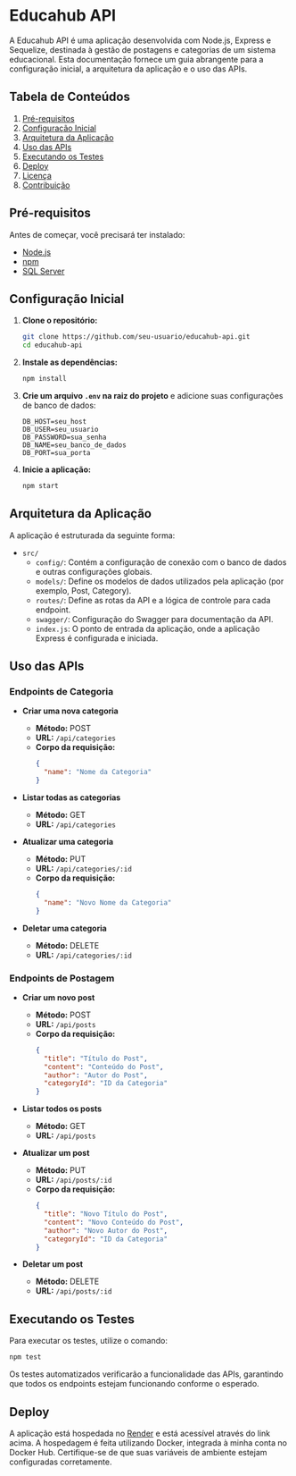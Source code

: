 # Educahub API

A Educahub API é uma aplicação desenvolvida com Node.js, Express e Sequelize, destinada à gestão de postagens e categorias de um sistema educacional. Esta documentação fornece um guia abrangente para a configuração inicial, a arquitetura da aplicação e o uso das APIs.

## Tabela de Conteúdos

1. [Pré-requisitos](#pré-requisitos)
2. [Configuração Inicial](#configuração-inicial)
3. [Arquitetura da Aplicação](#arquitetura-da-aplicação)
4. [Uso das APIs](#uso-das-apis)
5. [Executando os Testes](#executando-os-testes)
6. [Deploy](#deploy)
7. [Licença](#licença)
8. [Contribuição](#contribuição)

## Pré-requisitos

Antes de começar, você precisará ter instalado:

- [Node.js](https://nodejs.org/)
- [npm](https://www.npmjs.com/)
- [SQL Server](https://www.microsoft.com/pt-br/sql-server/sql-server-downloads)

## Configuração Inicial

1. **Clone o repositório:**
   ```bash
   git clone https://github.com/seu-usuario/educahub-api.git
   cd educahub-api
   ```

2. **Instale as dependências:**
   ```bash
   npm install
   ```

3. **Crie um arquivo `.env` na raiz do projeto** e adicione suas configurações de banco de dados:
   ```plaintext
   DB_HOST=seu_host
   DB_USER=seu_usuario
   DB_PASSWORD=sua_senha
   DB_NAME=seu_banco_de_dados
   DB_PORT=sua_porta
   ```

4. **Inicie a aplicação:**
   ```bash
   npm start
   ```

## Arquitetura da Aplicação

A aplicação é estruturada da seguinte forma:

- `src/`
  - `config/`: Contém a configuração de conexão com o banco de dados e outras configurações globais.
  - `models/`: Define os modelos de dados utilizados pela aplicação (por exemplo, Post, Category).
  - `routes/`: Define as rotas da API e a lógica de controle para cada endpoint.
  - `swagger/`: Configuração do Swagger para documentação da API.
  - `index.js`: O ponto de entrada da aplicação, onde a aplicação Express é configurada e iniciada.

## Uso das APIs

### Endpoints de Categoria

- **Criar uma nova categoria**
  - **Método:** POST
  - **URL:** `/api/categories`
  - **Corpo da requisição:**
    ```json
    {
      "name": "Nome da Categoria"
    }
    ```

- **Listar todas as categorias**
  - **Método:** GET
  - **URL:** `/api/categories`

- **Atualizar uma categoria**
  - **Método:** PUT
  - **URL:** `/api/categories/:id`
  - **Corpo da requisição:**
    ```json
    {
      "name": "Novo Nome da Categoria"
    }
    ```

- **Deletar uma categoria**
  - **Método:** DELETE
  - **URL:** `/api/categories/:id`

### Endpoints de Postagem

- **Criar um novo post**
  - **Método:** POST
  - **URL:** `/api/posts`
  - **Corpo da requisição:**
    ```json
    {
      "title": "Título do Post",
      "content": "Conteúdo do Post",
      "author": "Autor do Post",
      "categoryId": "ID da Categoria"
    }
    ```

- **Listar todos os posts**
  - **Método:** GET
  - **URL:** `/api/posts`

- **Atualizar um post**
  - **Método:** PUT
  - **URL:** `/api/posts/:id`
  - **Corpo da requisição:**
    ```json
    {
      "title": "Novo Título do Post",
      "content": "Novo Conteúdo do Post",
      "author": "Novo Autor do Post",
      "categoryId": "ID da Categoria"
    }
    ```

- **Deletar um post**
  - **Método:** DELETE
  - **URL:** `/api/posts/:id`

## Executando os Testes

Para executar os testes, utilize o comando:

```bash
npm test
```

Os testes automatizados verificarão a funcionalidade das APIs, garantindo que todos os endpoints estejam funcionando conforme o esperado.

## Deploy

A aplicação está hospedada no [Render](https://educahub-api.onrender.com/docs/#/) e está acessível através do link acima. A hospedagem é feita utilizando Docker, integrada à minha conta no Docker Hub. Certifique-se de que suas variáveis de ambiente estejam configuradas corretamente.
